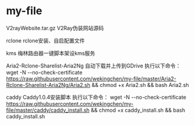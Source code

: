 # my-file

V2rayWebsite.tar.gz             V2Ray伪装网站源码

rclone                          rclone安装、自启配置文件

kms                             梅林路由器一键脚本架设kms服务

Aria2-Rclone-Sharelist-Aria2Ng  自动下载并上传到GDrive
执行以下命令：
wget -N --no-check-certificate https://raw.githubusercontent.com/wekingchen/my-file/master/Aria2-Rclone-Sharelist-Aria2Ng/Aria2.sh && chmod +x Aria2.sh && bash Aria2.sh

caddy                           Caddy1.0.4安装脚本
执行以下命令：
wget -N --no-check-certificate https://raw.githubusercontent.com/wekingchen/my-file/master/caddy/caddy_install.sh && chmod +x caddy_install.sh && bash caddy_install.sh
